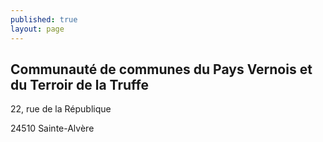 ```yaml
---
published: true
layout: page
---
```


## Communauté de communes du Pays Vernois et du Terroir de la Truffe

22, rue de la République

24510 Sainte-Alvère